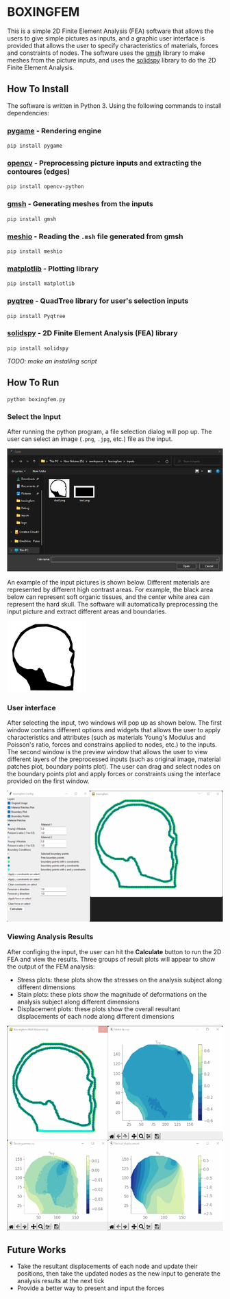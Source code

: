# BOXINGFEM

This is a simple 2D Finite Element Analysis (FEA) software that allows the users to give simple pictures as inputs, and a graphic user interface is provided that allows the user to specify characteristics of materials, forces and constraints of nodes. The software uses the [gmsh](https://gmsh.info/) library to make meshes from the picture inputs, and uses the [solidspy](https://pypi.org/project/solidspy/) library to do the 2D Finite Element Analysis.

## How To Install

The software is written in Python 3. Using the following commands to install dependencies:

### [pygame](https://www.pygame.org/news) - Rendering engine
```
pip install pygame
```

### [opencv](https://opencv.org/) - Preprocessing picture inputs and extracting the contoures (edges)
```
pip install opencv-python
```

### [gmsh](https://gmsh.info/) - Generating meshes from the inputs
```
pip install gmsh
```

### [meshio](https://pypi.org/project/meshio/2.3.5/) - Reading the `.msh` file generated from gmsh
```
pip install meshio
```

### [matplotlib](https://matplotlib.org/) - Plotting library
```
pip install matplotlib
```

### [pyqtree](https://pypi.org/project/Pyqtree/) - QuadTree library for user's selection inputs
```
pip install Pyqtree
```

### [solidspy](https://pypi.org/project/solidspy/) - 2D Finite Element Analysis (FEA) library
```
pip install solidspy
```

*TODO: make an installing script*

## How To Run
```
python boxingfem.py
```

### Select the Input

After running the python program, a file selection dialog will pop up. The user can select an image (`.png`, `.jpg`, etc.) file as the input.

![file-selector](resources/file-selector.png "File Selector")

An example of the input pictures is shown below. Different materials are represented by different high contrast areas. For example, the black area below can represent soft organic tissues, and the center white area can represent the hard skull. The software will automatically preprocessing the input picture and extract different areas and boundaries.

![skull](inputs/skull.png "Skull Input")

### User interface

After selecting the input, two windows will pop up as shown below. The first window contains different options and widgets that allows the user to apply characteristics and attributes (such as materials Young's Modulus and Poisson's ratio, forces and constrains applied to nodes, etc.) to the inputs. The second window is the preview window that allows the user to view different layers of the preprocessed inputs (such as original image, material patches plot, boundary points plot). The user can drag and select nodes on the boundary points plot and apply forces or constraints using the interface provided on the first window.

![skull](resources/user-interface.png "User Interface")

### Viewing Analysis Results

After configing the input, the user can hit the **Calculate** button to run the 2D FEA and view the results. Three groups of result plots will appear to show the output of the FEM analysis:

- Stress plots: these plots show the stresses on the analysis subject along different dimensions
- Stain plots: these plots show the magnitude of deformations on the analysis subject along different dimensions
- Displacement plots: these plots show the overall resultant displacements of each node along different dimensions

![results](resources/results.png "Results")

## Future Works

- Take the resultant displacements of each node and update their positions, then take the updated nodes as the new input to generate the analysis results at the next tick
- Provide a better way to present and input the forces
